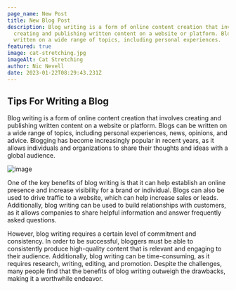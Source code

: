 ```yaml
---
page_name: New Post
title: New Blog Post
description: Blog writing is a form of online content creation that involves
  creating and publishing written content on a website or platform. Blogs can be
  written on a wide range of topics, including personal experiences.
featured: true
image: cat-stretching.jpg
imageAlt: Cat Stretching
author: Nic Nevell
date: 2023-01-22T08:29:43.231Z
---
```


## Tips For Writing a Blog

Blog writing is a form of online content creation that involves creating and publishing written content on a website or platform. Blogs can be written on a wide range of topics, including personal experiences, news, opinions, and advice. Blogging has become increasingly popular in recent years, as it allows individuals and organizations to share their thoughts and ideas with a global audience.

![image](https://picsum.photos/400)

One of the key benefits of blog writing is that it can help establish an online presence and increase visibility for a brand or individual. Blogs can also be used to drive traffic to a website, which can help increase sales or leads. Additionally, blog writing can be used to build relationships with customers, as it allows companies to share helpful information and answer frequently asked questions.

However, blog writing requires a certain level of commitment and consistency. In order to be successful, bloggers must be able to consistently produce high-quality content that is relevant and engaging to their audience. Additionally, blog writing can be time-consuming, as it requires research, writing, editing, and promotion. Despite the challenges, many people find that the benefits of blog writing outweigh the drawbacks, making it a worthwhile endeavor.
